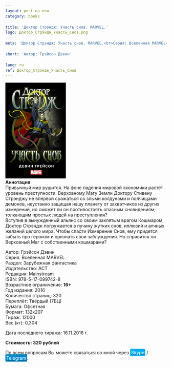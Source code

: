 ```yaml
---
layout: post-ea-new
category: books

title: 'Доктор Стрэндж: Участь снов. MARVEL.'
logo: Доктор_Стрэндж_Участь_Снов.png

meta: 'Доктор Стрэндж: Участь снов. MARVEL.<br>Серия: Вселенная MARVEL<br>Раздел: Зарубежная фантастика<br>Издательство: АСТ<br>Редакция: Mainstream<br>ISBN: 978-5-17-099742-8<br>Возрастное ограничение: 16+'

short: 'Автор: Грэйсон Дэвин'

lang: ru
ref: Доктор_Стрэндж_Участь_Снов
---
```


<a data-fancybox="gallery" href="/img/books/Доктор_Стрэндж_Участь_Снов.png"><img src="/img/books/Доктор_Стрэндж_Участь_Снов.png" alt=""></a>  
**Аннотация**  
Привычный мир рушится. На фоне падения мировой экономики растёт уровень преступности. Верховному Магу Земли Доктору Стивену Стрэнджу не впервой сражаться со злыми колдунами и полчищами демонов, неустанно защищая нашу планету от захватчиков из других измерений, но сможет ли он противостоять опасным сновидениям, толкающим простых людей на преступления?  
Вступив в вынужденный альянс со своим заклятым врагом Кошмаром, Доктор Стрэндж погружается в пучину жутких снов, иллюзий и алчных желаний целого мира. Чтобы спасти Измерение Снов, ему придется забыть про героизм и признать свои заблуждения. Но справится ли Верховный Маг с собственными кошмарами?

Автор: Грэйсон Дэвин  
Серия: Вселенная MARVEL  
Раздел: Зарубежная фантастика  
Издательство: АСТ  
Редакция: Mainstream  
ISBN: 978-5-17-099742-8  
Возрастное ограничение: **16+**  
Год издания: 2016  
Количество страниц: 320  
Переплёт: Твёрдый  (7БЦ)  
Бумага: Офсетная  
Формат: 132х207  
Тираж: 12000  
Вес (кг): 0,304

Дата последнего тиража:	16.11.2016 г.

**Стоимость: 320 рублей**

По всем вопросам Вы можете связаться со мной через <a href="skype:chutkoy89?call" target="_blank"><span style="background-color:#00aff0; color:white; padding:3px; border-radius: 3px">Skype</span></a> / <a href="https://t.me/chutkoy" target="_blank"><span style="background-color:#0088cc; color:white; padding:3px; border-radius: 3px">Telegram</span></a>.